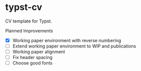# typst-cv
CV template for Typst.

Planned Improvements
- [X] Working paper environment with reverse numbering
- [ ] Extend working paper environment to WIP and publications
- [ ] Working paper alignment
- [ ] Fix header spacing
- [ ] Choose good fonts